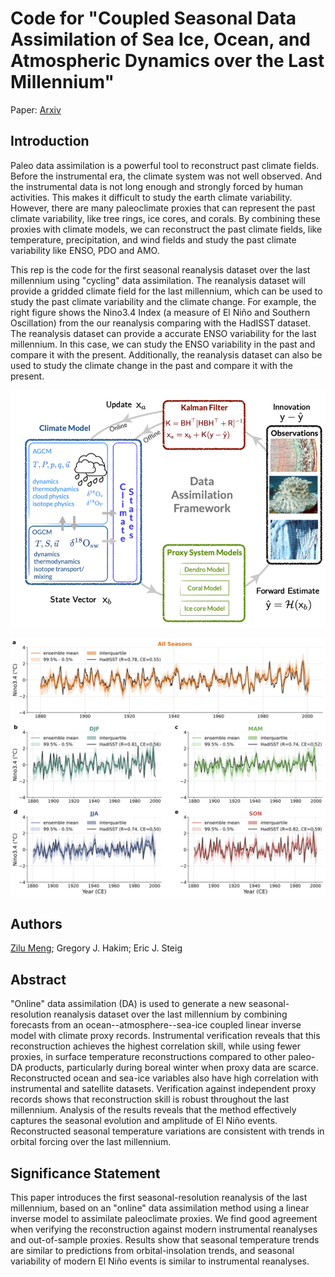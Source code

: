 # Code for "Coupled Seasonal Data Assimilation of Sea Ice, Ocean, and Atmospheric Dynamics over the Last Millennium"

Paper: [Arxiv](https://arxiv.org/abs/2501.14130)

## Introduction

Paleo data assimilation is a powerful tool to reconstruct past climate fields. Before the instrumental era, the climate system was not well observed. And the instrumental data is not long enough and strongly forced by human activities. This makes it difficult to study the earth climate variability. However, there are many paleoclimate proxies that can represent the past climate variability, like tree rings, ice cores, and corals. By combining these proxies with climate models, we can reconstruct the past climate fields, like temperature, precipitation, and wind fields and study the past climate variability like ENSO, PDO and AMO. 

This rep is the code for the first seasonal reanalysis dataset over the last millennium using "cycling" data assimilation. The reanalysis dataset will provide a gridded climate field for the last millennium, which can be used to study the past climate variability and the climate change. For example, the right figure shows the Nino3.4 Index (a measure of El Niño and Southern Oscillation) from the our reanalysis comparing with the HadISST dataset. The reanalysis dataset can provide a accurate ENSO variability for the last millennium. In this case, we can study the ENSO variability in the past and compare it with the present. Additionally, the reanalysis dataset can also be used to study the climate change in the past and compare it with the present.
 
![intro](./figures/dacycle.png)

![intro](./figures/Nino34_compare_HadISST.png)

## Authors

[Zilu Meng](https://github.com/ZiluM/LMR_Seasonal); Gregory J. Hakim; Eric J. Steig

## Abstract

"Online" data assimilation (DA) is used to generate a new seasonal-resolution reanalysis dataset over the last millennium by combining forecasts from an ocean--atmosphere--sea-ice coupled linear inverse model with climate proxy records. Instrumental verification reveals that this reconstruction achieves the highest correlation skill, while using fewer proxies, in surface temperature reconstructions compared to other paleo-DA products, particularly during boreal winter when proxy data are scarce. Reconstructed ocean and sea-ice variables also have high correlation with instrumental and satellite datasets. Verification against independent proxy records shows that reconstruction skill is robust throughout the last millennium. Analysis of the results reveals that the method effectively captures the seasonal evolution and amplitude of El Niño events. Reconstructed seasonal temperature variations are consistent with trends in orbital forcing over the last millennium.

## Significance Statement 

This paper introduces the first seasonal-resolution reanalysis of the last millennium, based on an "online" data assimilation method using a linear inverse model to assimilate paleoclimate proxies. We find good agreement when verifying the reconstruction against modern instrumental reanalyses and out-of-sample proxies. Results show that seasonal temperature trends are similar to predictions from orbital-insolation trends, and seasonal variability of modern El Niño events is similar to instrumental reanalyses.

